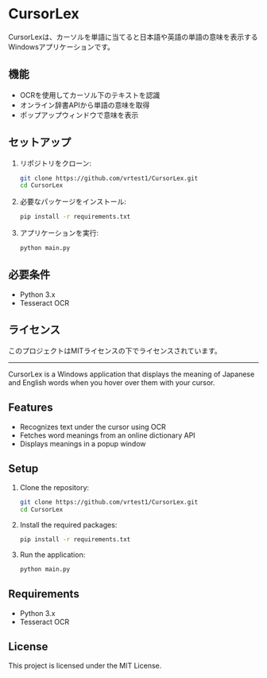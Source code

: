 # CursorLex

CursorLexは、カーソルを単語に当てると日本語や英語の単語の意味を表示するWindowsアプリケーションです。

## 機能
- OCRを使用してカーソル下のテキストを認識
- オンライン辞書APIから単語の意味を取得
- ポップアップウィンドウで意味を表示

## セットアップ

1. リポジトリをクローン:
   ```bash
   git clone https://github.com/vrtest1/CursorLex.git
   cd CursorLex
   ```

2. 必要なパッケージをインストール:
   ```bash
   pip install -r requirements.txt
   ```

3. アプリケーションを実行:
   ```bash
   python main.py
   ```

## 必要条件
- Python 3.x
- Tesseract OCR

## ライセンス
このプロジェクトはMITライセンスの下でライセンスされています。

---

CursorLex is a Windows application that displays the meaning of Japanese and English words when you hover over them with your cursor.

## Features
- Recognizes text under the cursor using OCR
- Fetches word meanings from an online dictionary API
- Displays meanings in a popup window

## Setup

1. Clone the repository:
   ```bash
   git clone https://github.com/vrtest1/CursorLex.git
   cd CursorLex
   ```

2. Install the required packages:
   ```bash
   pip install -r requirements.txt
   ```

3. Run the application:
   ```bash
   python main.py
   ```

## Requirements
- Python 3.x
- Tesseract OCR

## License
This project is licensed under the MIT License.